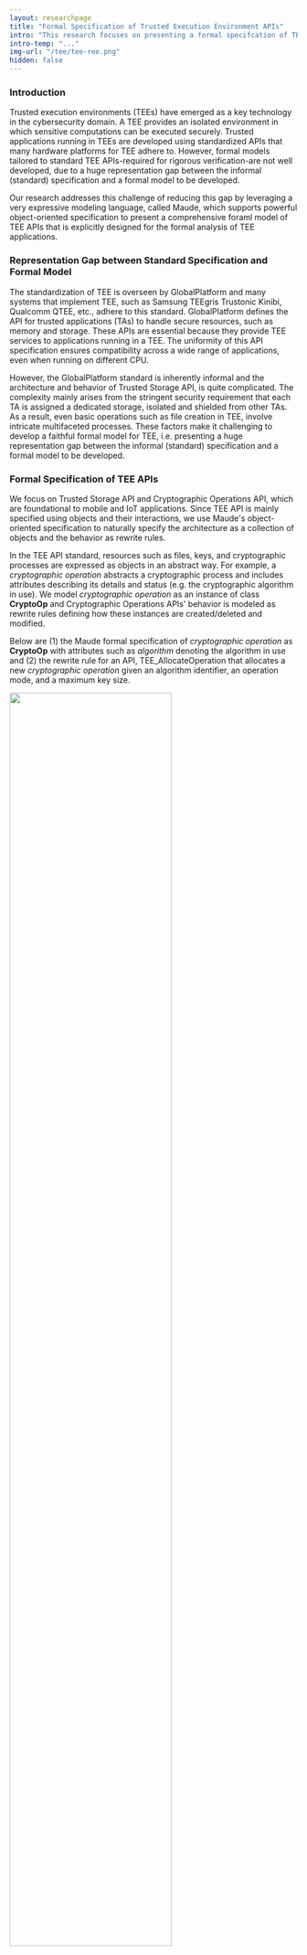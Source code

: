 ```yaml
---
layout: researchpage
title: "Formal Specification of Trusted Execution Environment APIs"
intro: "This research focuses on presenting a formal specifcation of TEE APIs by leveraging Maude, to support formal analysis and verification of TEE applications."
intro-temp: "..."
img-url: "/tee/tee-ree.png"
hidden: false
---
```


### Introduction
Trusted execution environments (TEEs) have emerged as a key technology in the cybersecurity domain. A TEE provides an isolated environment in which sensitive computations can be executed securely. Trusted applications running in TEEs are developed using standardized APIs that many hardware platforms for TEE adhere to. However, formal models tailored to standard TEE APIs-required for rigorous verification-are not well developed, due to a huge representation gap between the informal (standard) specification and a formal model to be developed.

Our research addresses this challenge of reducing this gap by leveraging a very expressive modeling language, called Maude, which supports powerful object-oriented specification to present a comprehensive foraml model of TEE APIs that is explicitly designed for the formal analysis of TEE applications.

### Representation Gap between Standard Specification and Formal Model
The standardization of TEE is overseen by GlobalPlatform and many systems that implement TEE, such as Samsung TEEgris Trustonic Kinibi, Qualcomm QTEE, etc., adhere to this standard. GlobalPlatform defines the API for trusted applications (TAs) to handle secure resources, such as memory and storage. These APIs are essential because they provide TEE services to applications running in a TEE. The uniformity of this API specification ensures compatibility across a wide range of applications, even when running on different CPU.

However, the GlobalPlatform standard is inherently informal and the architecture and behavior of Trusted Storage API, is quite complicated. 
The complexity mainly arises from the stringent security requirement that each TA is assigned a dedicated storage, isolated and shielded from other TAs. 
As a result, even basic operations such as file creation in TEE, involve intricate multifaceted processes. These factors make it challenging to develop a faithful formal model for TEE, i.e. presenting a huge representation gap between the informal (standard) specification and a formal model to be developed.


### Formal Specification of TEE APIs
We focus on Trusted Storage API and Cryptographic Operations API, which are foundational to mobile and IoT applications. 
Since TEE API is mainly specified using objects and their interactions, we use Maude's object-oriented specification to naturally specify the architecture as a collection of objects and the behavior as rewrite rules. 

<!-- ### Specifying Trusted Storage & Cryptogrpahic Operations API Behaviors -->
In the TEE API standard, resources such as files, keys, and cryptographic processes are expressed as objects in an abstract way. For example, a *cryptographic operation* abstracts a cryptographic process and includes attributes describing its details and status (e.g. the cryptographic algorithm in use). We model *cryptographic operation* as an instance of class **CryptoOp** and Cryptographic Operations APIs' behavior is modeled as rewrite rules defining how these instances are created/deleted and modified.

Below are (1) the Maude formal specification of *cryptographic operation* as **CryptoOp** with attributes such as *algorithm* denoting the algorithm in use and (2) the rewrite rule for an API, TEE_AllocateOperation that allocates a new *cryptographic operation* given an algorithm identifier, an operation mode, and a maximum key size.

<img src="{{site.baseurl}}/images/respic/tee/obj-spec-example.png" width="75%">

<img src="{{site.baseurl}}/images/respic/tee/api-spec-example.png" width="75%">


### Case Study on Formal Analysis of MQT-TZ
We demonstrate the effectiveness and feasibility of our formal model using MQT-TZ, an open-source TEE application that secures MQTT, a topic-based publish-subscribe IoT protocol. For formal analysis, we model MQT-TZ's entities (brokers, publishers, and subscribers) as Maude objects and specify the overall protocol's behavior, including data collection, communication between clients, and broker-side processing as rewrite rules.

We analyze several security requirements under two threat models: an out-of-memory threat and a message modification threat. By expressing security requirements as linear temporal logic (LTL) formulas and applying Maude's built-in model checking method, we identify several security vulnerabilities. Below are (1) the LTL properties for MQT-TZ and (2) the model checking results, with red highlighting property P2 and P3 violations indicating possible vulnerabilities. By analyzing the violations, we have discovered that TA can panic during the message re-encryption and that when insufficient memory is detected, the TA finalizes the re-encryption with an error and returns a re-encrypted message containing (dummy) data. 

<img src="{{site.baseurl}}/images/respic/tee/ltl-prop.png" width="100%">

<img src="{{site.baseurl}}/images/respic/tee/before-patch-results.png" width="100%">

We implement code-level patches and confirm their integrity by performing the LTL model checking again. Below are (1) the proposed patches and (2) the model checking results showing that P2 and P3 are no longer violated.

<img src="{{site.baseurl}}/images/respic/tee/after-patch-results.png" width="100%">


### Members
- Geunyeol Yu <a href="mailto:rgyen@postech.ac.kr">rgyen (at) postech.ac.kr</a>
- Seunghyun Chae <a href="mailto:shchae7@postech.ac.kr">shchae7 (at) postech.ac.kr</a>


### References
- Geunyeol Yu, Seunghyun Chae, Kyungmin Bae, and Sungkun Moon. Formal Specification of Trusted Execution Environment APIs. International Conference on Fundamental Approaches to Software Engineering (FASE), 2024. [[paper](https://link.springer.com/chapter/10.1007/978-3-031-57259-3_5), [github](https://github.com/postechsv/tee-formal-analysis)]

---
Last modified: 2025/5/23 02:40:42 (Seunghyun Chae)
